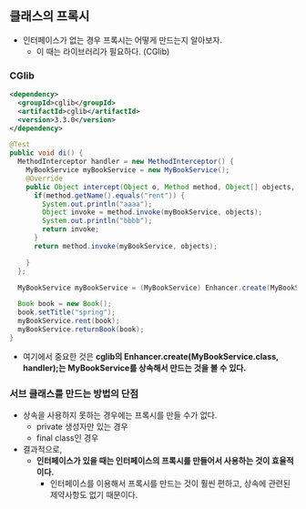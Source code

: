 ## 클래스의 프록시

- 인터페이스가 없는 경우 프록시는 어떻게 만드는지 알아보자.
  - 이 때는 라이브러리가 필요하다. (CGlib)



### CGlib

~~~xml
<dependency>
  <groupId>cglib</groupId>
  <artifactId>cglib</artifactId>
  <version>3.3.0</version>
</dependency>
~~~

~~~java
@Test
public void di() {
  MethodInterceptor handler = new MethodInterceptor() {
    MyBookService myBookService = new MyBookService();
    @Override
    public Object intercept(Object o, Method method, Object[] objects, MethodProxy methodProxy) throws Throwable {
      if(method.getName().equals("rent")) {
        System.out.println("aaaa");
        Object invoke = method.invoke(myBookService, objects);
        System.out.println("bbbb");
        return invoke;
      }
      return method.invoke(myBookService, objects);

    }
  };

  MyBookService myBookService = (MyBookService) Enhancer.create(MyBookService.class, handler);

  Book book = new Book();
  book.setTitle("spring");
  myBookService.rent(book);
  myBookService.returnBook(book);
}
~~~

- 여기에서 중요한 것은 **cglib의 Enhancer.create(MyBookService.class, handler);는 MyBookService를 상속해서 만드는 것을 볼 수 있다.**



### 서브 클래스를 만드는 방법의 단점

- 상속을 사용하지 못하는 경우에는 프록시를 만들 수가 없다.
  - private 생성자만 있는 경우
  - final class인 경우
- 결과적으로,
  - **인터페이스가 있을 때는 인터페이스의 프록시를 만들어서 사용하는 것이 효율적이다.**
    - 인터페이스를 이용해서 프록시를 만드는 것이 훨씬 편하고, 상속에 관련된 제약사항도 없기 때문이다.



